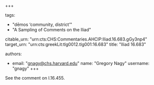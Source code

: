 +++

tags:
- "dēmos ‘community, district’"
- "A Sampling of Comments on the Iliad"

citable_urn: "urn:cts:CHS:Commentaries.AHCIP:Iliad.16.683.gGy3np4"
target_urn: "urn:cts:greekLit:tlg0012.tlg001:16.683"
title: "Iliad 16.683"

authors:
- email: "gnagy@chs.harvard.edu"
  name: "Gregory Nagy"
  username: "gnagy"
+++

<p>See the comment on I.16.455.  </p>
